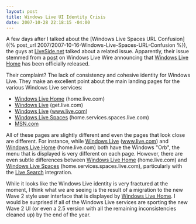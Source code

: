 ```yaml
---
layout: post
title: Windows Live UI Identity Crisis
date: 2007-10-28 22:18:15 -04:00
---
```


A few days after I talked about the [Windows Live Spaces URL Confusion]({% post_url 2007/2007-10-16-Windows-Live-Spaces-URL-Confusion %}), the guys at [LiveSide.net](http://www.liveside.net) talked about a related issue. Apparently, their issue stemmed from a [post](http://windowslivewire.spaces.live.com/blog/cns!2F7EB29B42641D59!473.entry "A blog post on Windows Live Wire") on Windows Live Wire announcing that [Windows Live Home](http://home.live.com/) has been officially released.

Their complaint? The lack of consistency and cohesive identity for Windows Live. They make an excellent point about the main landing pages for the various Windows Live services:

*   [Windows Live Home](http://home.live.com/) (home.live.com)
*   [Windows Live](http://get.live.com/) (get.live.com)
*   [Windows Live](http://www.live.com/) (www.live.com)
*   [Windows Live Spaces](http://home.services.spaces.live.com/) (home.services.spaces.live.com)
*   [MSN.com](http://www.msn.com) 

All of these pages are slightly different and even the pages that look close are different. For instance, while [Windows Live](http://www.live.com/) (www.live.com) and [Windows Live Home](http://home.live.com/) (home.live.com) both have the Windows "Orb", the menu that is displayed is very different on each page. However, there are even subtle differences between [Windows Live Home](http://home.live.com/) (home.live.com) and [Windows Live Spaces](http://home.services.spaces.live.com/) (home.services.spaces.live.com), particularly with the [Live Search](http://search.live.com/) integration.

While it looks like the Windows Live identity is very fractured at the moment, I think what we are seeing is the result of a migration to the new Wave 2 style user interface that is displayed by [Windows Live Home](http://home.live.com/). I would be surprised if all of the Windows Live services are sporting the new Wave 2 UI (or even a 2.5 version with all the remaining inconsistencies cleaned up) by the end of the year.
